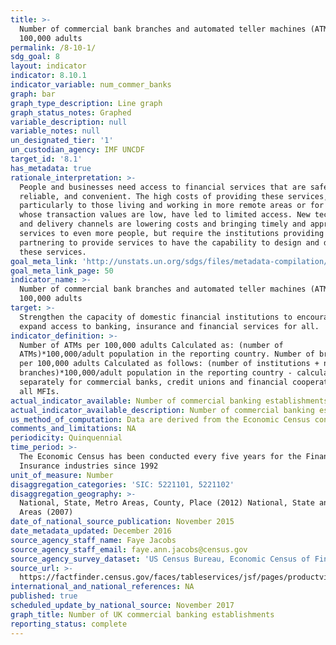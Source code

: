 ```yaml
---
title: >-
  Number of commercial bank branches and automated teller machines (ATMs) per
  100,000 adults
permalink: /8-10-1/
sdg_goal: 8
layout: indicator
indicator: 8.10.1
indicator_variable: num_commer_banks
graph: bar
graph_type_description: Line graph
graph_status_notes: Graphed
variable_description: null
variable_notes: null
un_designated_tier: '1'
un_custodian_agency: IMF UNCDF
target_id: '8.1'
has_metadata: true
rationale_interpretation: >-
  People and businesses need access to financial services that are safe,
  reliable, and convenient. The high costs of providing these services,
  particularly to those living and working in more remote areas or for those
  whose transaction values are low, have led to limited access. New technologies
  and delivery channels are lowering costs and bringing timely and appropriate
  services to even more people, but require the institutions providing or
  partnering to provide services to have the capability to design and deliver
  these services.
goal_meta_link: 'http://unstats.un.org/sdgs/files/metadata-compilation/Metadata-Goal-8.pdf'
goal_meta_link_page: 50
indicator_name: >-
  Number of commercial bank branches and automated teller machines (ATMs) per
  100,000 adults
target: >-
  Strengthen the capacity of domestic financial institutions to encourage and
  expand access to banking, insurance and financial services for all.
indicator_definition: >-
  Number of ATMs per 100,000 adults Calculated as: (number of
  ATMs)*100,000/adult population in the reporting country. Number of branches
  per 100,000 adults Calculated as follows: (number of institutions + number of
  branches)*100,000/adult population in the reporting country - calculated
  separately for commercial banks, credit unions and financial cooperatives, and
  all MFIs.
actual_indicator_available: Number of commercial banking establishments
actual_indicator_available_description: Number of commercial banking establishments
us_method_of_computation: Data are derived from the Economic Census conducted by the UK Census Bureau
comments_and_limitations: NA
periodicity: Quinquennial
time_period: >-
  The Economic Census has been conducted every five years for the Finance and
  Insurance industries since 1992
unit_of_measure: Number
disaggregation_categories: 'SIC: 5221101, 5221102'
disaggregation_geography: >-
  National, State, Metro Areas, County, Place (2012) National, State and Metro
  Areas (2007)
date_of_national_source_publication: November 2015
date_metadata_updated: December 2016
source_agency_staff_name: Faye Jacobs
source_agency_staff_email: faye.ann.jacobs@census.gov
source_agency_survey_dataset: 'US Census Bureau, Economic Census of Finance and Insurance'
source_url: >-
  https://factfinder.census.gov/faces/tableservices/jsf/pages/productview.xhtml?pid=ECN_2012_US_52A1&prodType=table
international_and_national_references: NA
published: true
scheduled_update_by_national_source: November 2017
graph_title: Number of UK commercial banking establishments
reporting_status: complete
---
```

